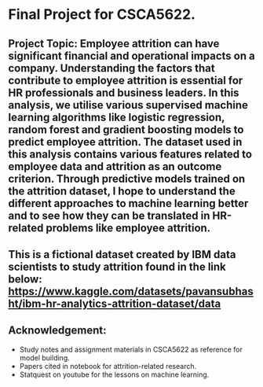 # Final Project for CSCA5622.

## Project Topic: Employee attrition can have significant financial and operational impacts on a company. Understanding the factors that contribute to employee attrition is essential for HR professionals and business leaders. In this analysis, we utilise various supervised machine learning algorithms like logistic regression, random forest and gradient boosting models to predict employee attrition. The dataset used in this analysis contains various features related to employee data and attrition as an outcome criterion. Through predictive models trained on the attrition dataset, I hope to understand the different approaches to machine learning better and to see how they can be translated in HR-related problems like employee attrition.

## This is a fictional dataset created by IBM data scientists to study attrition found in the link below: https://www.kaggle.com/datasets/pavansubhasht/ibm-hr-analytics-attrition-dataset/data

## Acknowledgement:
* Study notes and assignment materials in CSCA5622 as reference for model building.
* Papers cited in notebook for attrition-related research.
* Statquest on youtube for the lessons on machine learning.
